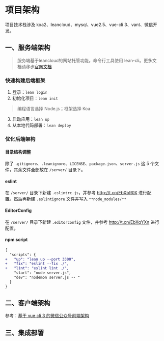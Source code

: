 # 项目架构

项目技术栈涉及 koa2、leancloud、mysql、vue2.5、vue-cli 3、vant、微信开发。

## 一、服务端架构

> 服务端基于leancloud的网站托管功能，命令行工具使用 lean-cli。更多文档请移步[官网文档](http://t.cn/EbX2tmr)

### 快速构建后端框架

1. 登录：`lean login`
2. 初始化项目：`lean init`
  > 编程语言选择 Node.js；框架选择 Koa
3. 启动应用：`lean up`
4. 从本地代码部署：`lean deploy`

### 优化后端架构

#### 目录结构调整

除了 `.gitignore`、`.leanignore`、`LICENSE`、`package.json`、`server.js` 这 5 个文件，其余文件全部放在 `/server/` 目录下。

#### eslint

在 `/server/` 目录下新建 `.eslintrc.js`，并参考 http://t.cn/EbXbR0X 进行配置。然后再新建 `.eslintignore` 文件并写入 `**node_modules/**`

#### EditorConfig

在 `/server/` 目录下新建 `.editorconfig` 文件，并参考 http://t.cn/EbXqYXn 进行配置。

#### npm script

```diff
{
  "scripts": {
+   "up": "lean up --port 3300",
+   "fix": "eslint --fix ./",
+   "lint": "eslint lint ./",
    "start": "node server.js",
    "dev": "nodemon server.js -- "
  }
}
```

## 二、客户端架构

参考：[基于 vue cli 3 的微信公众号前端架构](http://t.cn/EbXMd8G)

## 三、集成部署